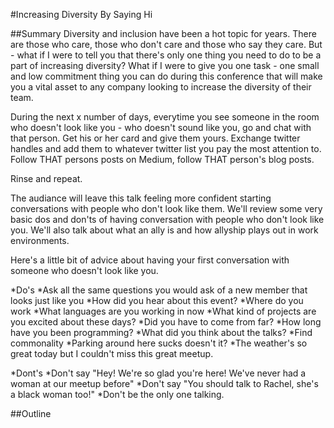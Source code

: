 #Increasing Diversity By Saying Hi

##Summary
Diversity and inclusion have been a hot topic for years. There are those who care, those who don't care and those who say they care. But - what if I were to tell you that there's only one thing you need to do to be a part of increasing diversity? What if I were to give you one task - one small and low commitment thing you can do during this conference that will make you a vital asset to any company looking to increase the diversity of their team. 

During the next x number of days, everytime you see someone in the room who doesn't look like you - who doesn't sound like you, go and chat with that person. Get his or her card and give them yours. Exchange twitter handles and add them to whatever twitter list you pay the most attention to. Follow THAT persons posts on Medium, follow THAT person's blog posts.

Rinse and repeat.

The audiance will leave this talk feeling more confident starting conversations with people who don't look like them. We'll review some very basic dos and don'ts of having conversation with people who don't look like you. We'll also talk about what an ally is and how allyship plays out in work environments.

Here's a little bit of advice about having your first conversation with someone who doesn't look like you.

*Do's 
  *Ask all the same questions you would ask of a new member that looks just like you
    *How did you hear about this event? 
    *Where do you work
    *What languages are you working in now
    *What kind of projects are you excited about these days?
    *Did you have to come from far?
    *How long have you been programming?
    *What did you think about the talks?
    *Find commonality
    *Parking around here sucks doesn't it?
    *The weather's so great today but I couldn't miss this great meetup.

*Dont's
  *Don't say "Hey! We're so glad you're here! We've never had a woman at our meetup before"
  *Don't say "You should talk to Rachel, she's a black woman too!"
  *Don't be the only one talking.


##Outline



